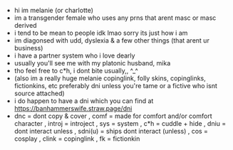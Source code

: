 - hi im melanie (or charlotte)
- im a transgender female who uses any prns that arent masc or masc derived
- i tend to be mean to people idk lmao sorry its just how i am
- im diagonsed with udd, dyslexia & a few other things (that arent ur business)
- i have a partner system who i love dearly
- usually you'll see me with my platonic husband, mika
- tho feel free to c*h, i dont bite usually,, ^_^
- (also im a really huge melanie copinglink, folly skins, copinglinks, fictionkins, etc preferably dni unless you're tame or a fictive who isnt source attached)
- i do happen to have a dni which you can find at https://banhammerswife.straw.page/dni
- dnc = dont copy & cover , comf = made for comfort and/or comfort character , introj = introject , sys = system , c*h = cuddle + hide , dniu = dont interact unless , sdni(u) = ships dont interact (unless) , cos = cosplay , clink = copinglink , fk = fictionkin
